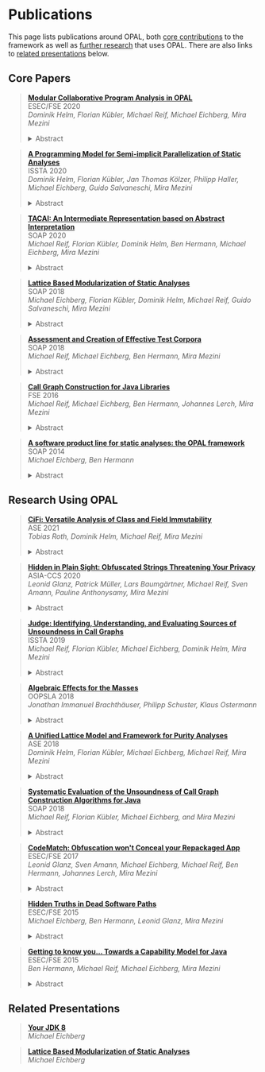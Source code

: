 # Publications

This page lists publications around OPAL, both [core contributions](#core-papers) to the framework as well as [further research](#research-using-opal) that uses OPAL.
There are also links to [related presentations](#related-presentations) below.

## Core Papers

> [**Modular Collaborative Program Analysis in OPAL**](https://2020.esec-fse.org/details/fse-2020-papers/191")  
> ESEC/FSE 2020  
> *Dominik Helm, Florian Kübler, Michael Reif, Michael Eichberg, Mira Mezini*
> <details><summary>Abstract</summary>
> Current approaches combining multiple static analyses deriving different, independent properties focus either on modularity or performance.
> Whereas declarative approaches facilitate modularity and automated, analysis-independent optimizations, imperative approaches foster manual, analysis-specific optimizations.
>
> In this paper, we present a novel approach to static analyses that leverages the modularity of blackboard systems and combines declarative and imperative techniques.
> Our approach allows exchangeability, and pluggable extension of analyses in order to improve sound(i)ness, precision, and scalability and explicitly enables the combination of otherwise incompatible analyses.
> With our approach integrated in the OPAL framework, we were able to implement various dissimilar analyses, including a points-to analysis that outperforms an equivalent analysis from Doop, the state-of-the-art points-to analysis framework.</details>

> [**A Programming Model for Semi-implicit Parallelization of Static Analyses**](https://conf.researchr.org/details/issta-2020/issta-2020-papers/18/A-Programming-Model-for-Semi-implicit-Parallelization-of-Static-Analyses)  
> ISSTA 2020  
> *Dominik Helm, Florian Kübler, Jan Thomas Kölzer, Philipp Haller, Michael Eichberg, Guido Salvaneschi, Mira Mezini*
> <details><summary>Abstract</summary>
> Parallelization of static analyses is necessary to scale to real-world programs, but it is a complex and difficult task and, therefore, often only done manually for selected high-profile analyses.
> In this paper, we propose a programming model for semi-implicit parallelization of static analyses which is inspired by reactive programming.
> Reusing the domain-expert knowledge on how to parallelize analyses encoded in the programming framework, developers do not need to think about parallelization and concurrency issues on their own.
> The programming model supports stateful computations, only requires monotonic computations over lattices, and is independent of specific analyses.
> Our evaluation shows the applicability of the programming model to different analyses and the importance of user-selected scheduling strategies.
> We implemented an IFDS solver that was able to outperform a state-of-the-art, specialized parallel IFDS solver both in absolute performance and scalability.</details>

> [**TACAI: An Intermediate Representation based on Abstract Interpretation**](https://pldi20.sigplan.org/details/SOAP-2020-papers/1)  
> SOAP 2020  
> *Michael Reif, Florian Kübler, Dominik Helm, Ben Hermann, Michael Eichberg, Mira Mezini*
> <details><summary>Abstract</summary>
> To facilitate the easier development of static analyses, most Java static analysis frameworks provide an intermediate representation of Java bytecode.
> While such representations are often based on three-address code, the transformation itself is a great, yet too little used opportunity to apply optimizations to the transformed code, such as constant propagation.
>
> In this paper, we propose TACAl, a refinable intermediate representation that is based on abstract interpretation results of a method’s bytecode.
> Exchanging the underlying abstract interpretation domains enables the creation of various intermediate representations of different precision levels.
> Our evaluation shows that TACAI can be efficiently computed and provides slightly more precise receiver-type information than Soot’s Shimple representation.
> Furthermore, we show how exchanging the underlying abstract domains directly impacts the generated representation.</details>

> [**Lattice Based Modularization of Static Analyses**](https://conf.researchr.org/details/ecoop-issta-2018/SOAP-2018-papers/6/Lattice-Based-Modularization-of-Static-Analyses)  
> SOAP 2018  
> *Michael Eichberg, Florian Kübler, Dominik Helm, Michael Reif, Guido Salvaneschi, Mira Mezini*
> <details><summary>Abstract</summary>
> Today, static analyses for, e.g., class immutability or method purity are developed as standalone analyses.
> Complementary information that could improve the analyses is either ignored by making a sound over-approximation or it is also computed by the analyses but at a rudimentary level.
> For example, an immutability analysis requires field mutability information, alias/escape information, and information about the concurrent behavior of methods to correctly classify classes such as java.lang.String or java.util.BigDecimal.
> As a result, without properly supporting the integration of independently developed, mutually benefiting analysis, many analyses will not correctly classify relevant entities.
>
> In this paper, we propose to use explicitly reified lattices that encode the information about a source code element’s properties (e.g., a method’s purity or a class’ immutability) as the sole interface between mutually dependent analyses enabling composition of multiple analyses.
> Our case study shows that using such an approach enables highly scalable, lightweight implementations of modularized static analyses.</details>

> [**Assessment and Creation of Effective Test Corpora**](/articles/Hermes@SOAP18.pdf)  
> SOAP 2018  
> *Michael Reif, Michael Eichberg, Ben Hermann, Mira Mezini*  
> <details><summary>Abstract</summary>
> An integral part of developing a new analysis is to validate the correctness of its implementation and to demonstrate its usefulness when applied to real-world code.
> As a foundation for addressing both challenges developers typically use custom or well-established collections of Java projects.
> The hope is that the collected projects are representative for the analysis’ target domain and therefore ensure a sound evaluation.
> But, without proper means to understand how and to which degree the features relevant to an analysis are found in the projects, the evaluation necessarily remains inconclusive.
> Additionally,it is likely that the collection contains many projects which are – w.r.t. the developed analysis – basically identical and therefore do not help the overall evaluation/testing of the analysis, but still cost evaluation time.
>
> To overcome these limitations we propose Hermes, a framework that enables the systematic assessment of given corpora and the creation of new corpora of Java projects.
> To show the usefulness ofHermes, we used it to comprehend the nature of the projects belonging to the Qualitas Corpus(QC) and then used it to compute a minimal subset of all QC projects useful for generic data- and control-flow analyses.
> This subset enables effective and efficient integration test suites.</details>

> [**Call Graph Construction for Java Libraries**](https://doi.acm.org/10.1145/2950290.2950312)  
> FSE 2016  
> *Michael Reif, Michael Eichberg, Ben Hermann, Johannes Lerch, Mira Mezini*  
> <details><summary>Abstract</summary>
> Today, every application uses software libraries.
> Yet, while a lot of research exists w.r.t. analyzing applications, research that targets the analysis of libraries independent of any application is scarce.
> This is unfortunate, because, for developers of libraries, such as the Java Development Kit (JDK), it is crucial to ensure that the library behaves as intended regardless of how it is used.
> To fill this gap, we discuss the construction of call graphs for libraries that abstract over all potential library usages.
> Call graphs are particularly relevant as they are a precursor of many advanced analyses, such as inter-procedural data-flow analyses.
>
> We show that the current practice of using call graph algorithms designed for applications to analyze libraries leads to call graphs that, at the same time, lack relevant call edges and contain unnecessary edges.
> This motivates the need for call graph construction algorithms dedicated to libraries.
> Unlike algorithms for applications, call graph construction algorithms for libraries must take into consideration the goals of subsequent analyses.
> Specifically, we show that it is essential to distinguish between the scenario of an analysis for potential exploitable vulnerabilities from the scenario of an analysis for general software quality attributes, e.g., dead methods or unused fields.
> This distinction affects the decision about what constitutes the library-private implementation, which therefore, needs special treatment.
> Thus, building one call graph that satisfies all needs is not sensical.
> Overall, we observed that the proposed call graph algorithms reduce the number of call edges up to 30% when compared to existing approaches.</details>

> [**A software product line for static analyses: the OPAL framework**](https://doi.acm.org/10.1145/2614628.2614630)  
> SOAP 2014  
> *Michael Eichberg, Ben Hermann*  
> <details><summary>Abstract</summary>
> Implementations of static analyses are usually tailored toward a single goal to be efficient, hampering reusability and adaptability of the components of an analysis.
> To solve these issues, we propose to implement static analyses as highly-configurable software product lines (SPLs).
> Furthermore, we also discuss an implementation of an SPL for static analyses -- called OPAL -- that uses advanced language features offered by the Scala programming language to get an easily adaptable and (type-)safe software product line.
>
> OPAL is a general purpose library for static analysis of Java Bytecode that is already successfully used.
> We present OPAL and show how a design based on software produce line engineering benefits the implementation of static analyses with the framework.</details>

## Research Using OPAL

> [**CiFi: Versatile Analysis of Class and Field Immutability**](/articles/CiFi@ASE21.pdf)  
> ASE 2021  
> *Tobias Roth, Dominik Helm, Michael Reif, Mira Mezini*  
> <details><summary>Abstract</summary>
> Reasoning about immutability is important for pre-venting bugs, e.g., in multi-threaded software.
> So far, static analysis to infer immutability properties has mostly focused on individual objects and references.
> Reasoning about fields and entire classes, while significantly simpler, has gained less attention.
> Even a consistently used terminology is missing, which makes it difficult to implement analyses that rely on immutability information.
> We propose a model for class and field immutability that unifies terminology for immutability flavors considered by previous work and covers new levels of immutability to handle lazy initialization and immutability dependent on generic type parameters.
> Using the OPAL static analysis framework, we implement CiFi, a set of modular, collaborating analyses for different flavors of immutability, inferring the properties defined in our model.
> Additionally, we propose a benchmark of representative test cases for class and field immutability.
> We use the benchmark to showcase CiFi’s precision and recall in comparison to state of the art and use CiFi to study the prevalence of immutability in real-world libraries, showcasing the practical quality and relevance of our model.</details>

> [**Hidden in Plain Sight: Obfuscated Strings Threatening Your Privacy**](https://dl.acm.org/doi/10.1145/3320269.3384745)  
> ASIA-CCS 2020  
> *Leonid Glanz, Patrick Müller, Lars Baumgärtner, Michael Reif, Sven Amann, Pauline Anthonysamy, Mira Mezini*  
> <details><summary>Abstract</summary>
> String obfuscation is an established technique used by proprietary, closed-source applications to protect intellectual property.
> Furthermore, it is also frequently used to hide spyware or malware in applications.
> In both cases, the techniques range from bit-manipulation over XOR operations to AES encryption.
> However, string obfuscation techniques/tools suffer from one shared weakness:
> They generally have to embed the necessary logic to deobfuscate strings into the app code.
> In this paper, we show that most of the string obfuscation techniques found in malicious and benign applications for Android can easily be broken in an automated fashion.
> We developed StringHound, an open-source tool that uses novel techniques that identify obfuscated strings and reconstruct the originals using slicing.
> We evaluated StringHound on both benign and malicious Android apps
> In summary, we deobfuscate almost 30 times more obfuscated strings than other string deobfuscation tools.
> Additionally, we analyzed 100,000 Google Play Store apps and found multiple obfuscated strings that hide vulnerable cryptographic usages,
> insecure internet accesses, API keys, hard-coded passwords, and exploitation of privileges without the awareness of the developer.
> Furthermore, our analysis reveals that not only malware uses string obfuscation but also benign apps make extensive use of string obfuscation.</details>

> [**Judge: Identifying, Understanding, and Evaluating Sources of Unsoundness in Call Graphs**](https://conf.researchr.org/details/issta-2019/issta-2019-Technical-Papers/24/Judge-Identifying-Understanding-and-Evaluating-Sources-of-Unsoundness-in-Call-Grap)  
> ISSTA 2019  
> *Michael Reif, Florian Kübler, Michael Eichberg, Dominik Helm, Mira Mezini*  
> <details><summary>Abstract</summary>
> Call graphs are widely used; in particular for advanced control- and data-flow analyses.
> Even though many call graph algorithms with different precision and scalability properties have been proposed, a comprehensive understanding of sources of unsoundness, their relevance, and the capabilities of existing call graph algorithms in this respect is missing.
>
> To address this problem, we propose Judge, a toolchain that helps with understanding sources of unsoundness and improving the soundness of call graphs.
> In several experiments, we use Judge and an extensive test suite related to sources of unsoundness to (a) compute capability profiles for call graph implementations of Soot, WALA, DOOP, and OPAL, (b) to determine the prevalence language features and APIs that affect soundness in modern Java Bytecode, (c) to compare the call graphs of Soot, WALA, DOOP, and OPAL, highlighting important differences in their implementations, and (d) to evaluate the necessary effort to achieve project-specific reasonable sound call graphs.
>
> We show that soundness-relevant features/APIs are frequently used and that support for them differs vastly, up to the point where comparing call graphs computed by the same base algorithms (e.g., RTA) but different frameworks is bogus.
> We also show that Judge can support users in establishing the soundness of call graphs with reasonable effort.</details>

> [**Algebraic Effects for the Masses**](https://2018.splashcon.org/event/splash-2018-oopsla-algebraic-effects-for-the-masses)  
> OOPSLA 2018  
> *Jonathan Immanuel Brachthäuser, Philipp Schuster, Klaus Ostermann*  
> <details><summary>Abstract</summary>
> Algebraic effects are a program structuring paradigm with rising popularity in the functional programming language community.
> Algebraic effects are less wide-spread in the context of imperative, object oriented languages.
> We present a library to program with algebraic effects in Java.
> Our library consists of three core components:
> A type selective CPS transformation via JVM bytecode transformation, an implementation of delimited continuations on top of the bytecode transformation and finally a library for algebraic effects in terms of delimited continuations.</details>

> [**A Unified Lattice Model and Framework for Purity Analyses**](https://ieeexplore.ieee.org/abstract/document/9000061)  
> ASE 2018  
> *Dominik Helm, Florian Kübler, Michael Eichberg, Michael Reif, Mira Mezini*  
> <details><summary>Abstract</summary>
> Analyzing methods in object-oriented programs whether they are side-effect free and also deterministic, i.e., mathematically pure, has been the target of extensive research.
> Identifying such methods helps to find code smells and security related issues, and also helps analyses detecting concurrency bugs.
> Pure methods are also used by formal verification approaches as the foundations for specifications and proving the pureness is necessary to ensure correct specifications.
> However, so far no common terminology exists which describes the purity of methods.
> Furthermore, some terms (e.g., pure or side-effect free) are also used inconsistently.
> Further, all current approaches only report selected purity information making them only suitable for a smaller subset of the potential use cases.
> In this paper, we present a fine-grained unified lattice model which puts the purity levels found in the literature into relation and which adds a new level that generalizes existing definitions.
> We have also implemented a scalable, modularized purity analysis which produces significantly more precise results for real-world programs than the best-performing related work.
> The analysis shows that all defined levels are found in real-world projects.</details>

> [**Systematic Evaluation of the Unsoundness of Call Graph Construction Algorithms for Java**](http://michael-reif.name/publications/JCG.pdf)  
> SOAP 2018  
> *Michael Reif, Florian Kübler, Michael Eichberg, and Mira Mezini*  
> <details><summary>Abstract</summary>
> Call graphs are at the core of many static analyses ranging from the detection of unused methods to advanced control-and data-flow analyses.
> Therefore, a comprehensive under-standing of the precision and recall of the respective graphs is crucial to enable an assessment which call-graph construction algorithms are suited in which analysis scenario.
> For example, malware is often obfuscated and tries to hide its intent by using Reflection.
> Call graphs that do not represent reflective method calls are, therefore, of limited use when analyzing such apps.
>
> In general, the precision is well understood, but the recall is not, i.e., in which cases a call graph will not contain any call edges.
> In this paper, we discuss the design of a comprehensive test suite that enables us to compute a fingerprint of the unsoundnes sof the respective call-graph construction algorithms.
> This suite also enables us to make a comparative evaluation of static analysis frameworks.
> Comparing Soot and WALA shows that WALA currently has better support for new Java 8 features and also for Java Reflection.
> However, in some cases both fail to include expected edges.</details>

> [**CodeMatch: Obfuscation won't Conceal your Repackaged App**](http://www.st.informatik.tu-darmstadt.de/artifacts/codematch/)  
> ESEC/FSE 2017  
> *Leonid Glanz, Sven Amann, Michael Eichberg, Michael Reif, Ben Hermann, Johannes Lerch, Mira Mezini*  
> <details><summary>Abstract</summary>
> An established way to steal the income of app developers, or to trick users into installing malware, is the creation of repackaged apps.
> These are clones of – typically – successful apps.
> To conceal their nature, they are often obfuscated by their creators.
> But, given that it is a common best practice to obfuscate apps, a trivial identification of repackaged apps is not possible.
> The problem is further intensified by the prevalent usage of libraries.
> In many apps, the size of the overall code base is basically determined by the used libraries.
> Therefore, two apps, where the obfuscated code bases are very similar, do not have to be repackages of each other.
>
> To reliably detect repackaged apps, we propose a two step approach which first focuses on the identification and removal of the library code in obfuscated apps.
> This approach – LibDetect – relies on code representations which abstract over several parts of the underlying bytecode to be resilient against certain obfuscation techniques.
> Using this approach, we are able to identify on average 70% more used libraries per app than previous approaches.
> After the removal of an app’s library code, we then fuzzy hash the most abstract representation of the remaining app code to ensure that we can identify repackaged apps even if very advanced obfuscation techniques are used.
> This makes it possible to identify repackaged apps.
> Using our approach, we found that ≈15% of all apps in Android app stores are repackages.</details>

> [**Hidden Truths in Dead Software Paths**](https://doi.acm.org/10.1145/2786805.2786865)  
> ESEC/FSE 2015  
> *Michael Eichberg, Ben Hermann, Leonid Glanz, Mira Mezini*  
> <details><summary>Abstract</summary>
> Approaches and techniques for statically finding a multitude of issues in source code have been developed in the past.
> A core property of these approaches is that they are usually targeted towards finding only a very specific kind of issue and that the effort to develop such an analysis is significant.
> This strictly limits the number of kinds of issues that can be detected.
> In this paper, we discuss a generic approach based on the detection of infeasible paths in code that can discover a wide range of code smells ranging from useless code that hinders comprehension to real bugs.
> Code issues are identified by calculating the difference between the control-flow graph that contains all technically possible edges and the corresponding graph recorded while performing a more precise analysis using abstract interpretation.
> We have evaluated the approach using the Java Development Kit as well as the Qualitas Corpus (a curated collection of over 100 Java Applications) and were able to find thousands of issues across a wide range of categories.</details>

> [**Getting to know you... Towards a Capability Model for Java**](https://doi.acm.org/10.1145/2786805.2786829)  
> ESEC/FSE 2015  
> *Ben Hermann, Michael Reif, Michael Eichberg, Mira Mezini*  
> <details><summary>Abstract</summary>
> Developing software from reusable libraries lets developers face a security dilemma:
> Either be efficient and reuse libraries as they are or inspect them, know about their resource usage, but possibly miss deadlines as reviews are a time consuming process.
> In this paper, we propose a novel capability inference mechanism for libraries written in Java.
> It uses a coarse-grained capability model for system resources that can be presented to developers.
> We found that the capability inference agrees by 86.81% on expectations towards capabilities that can be derived from project documentation.
> Moreover, our approach can find capabilities that cannot be discovered using project documentation.
> It is thus a helpful tool for developers mitigating the aforementioned dilemma.</details>

## Related Presentations

> [**Your JDK 8**](/articles/Your_JDK-Entwicklertag2015.pdf)  
> *Michael Eichberg*

> [**Lattice Based Modularization of Static Analyses**](/articles/FPCF-Slides@SOAP18.pdf)  
> *Michael Eichberg*
